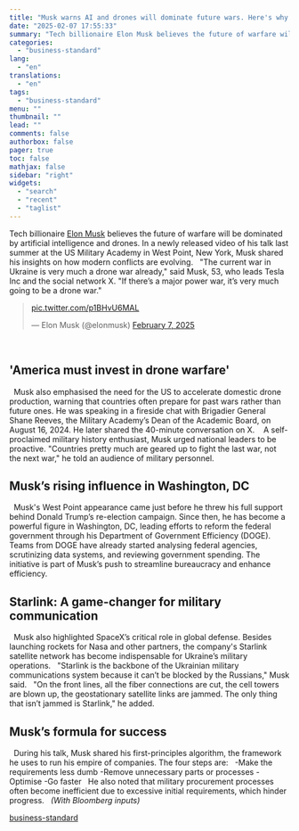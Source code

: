 ```yaml
---
title: "Musk warns AI and drones will dominate future wars. Here's why it matters"
date: "2025-02-07 17:55:33"
summary: "Tech billionaire Elon Musk believes the future of warfare will be dominated by artificial intelligence and drones. In a newly released video of his talk last summer at the US Military Academy in West Point, New York, Musk shared his insights on how modern conflicts are evolving. \"The current war..."
categories:
  - "business-standard"
lang:
  - "en"
translations:
  - "en"
tags:
  - "business-standard"
menu: ""
thumbnail: ""
lead: ""
comments: false
authorbox: false
pager: true
toc: false
mathjax: false
sidebar: "right"
widgets:
  - "search"
  - "recent"
  - "taglist"
---
```


Tech billionaire [Elon Musk](https://www.business-standard.com/about/who-is-elon-musk) believes the future of warfare will be dominated by artificial intelligence and drones. In a newly released video of his talk last summer at the US Military Academy in West Point, New York, Musk shared his insights on how modern conflicts are evolving.
 
"The current war in Ukraine is very much a drone war already," said Musk, 53, who leads Tesla Inc and the social network X. "If there’s a major power war, it’s very much going to be a drone war."
 
> [pic.twitter.com/p1BHvU6MAL](https://t.co/p1BHvU6MAL)
> 
> — Elon Musk (@elonmusk) [February 7, 2025](https://twitter.com/elonmusk/status/1887697653598757367?ref_src=twsrc%5Etfw)


  
 

**'America must invest in drone warfare'**
------------------------------------------

 
Musk also emphasised the need for the US to accelerate domestic drone production, warning that countries often prepare for past wars rather than future ones. He was speaking in a fireside chat with Brigadier General Shane Reeves, the Military Academy’s Dean of the Academic Board, on August 16, 2024. He later shared the 40-minute conversation on X. 
 
A self-proclaimed military history enthusiast, Musk urged national leaders to be proactive. "Countries pretty much are geared up to fight the last war, not the next war," he told an audience of military personnel.
 

**Musk’s rising influence in Washington, DC**
---------------------------------------------

 
Musk's West Point appearance came just before he threw his full support behind Donald Trump’s re-election campaign. Since then, he has become a powerful figure in Washington, DC, leading efforts to reform the federal government through his Department of Government Efficiency (DOGE).
 
Teams from DOGE have already started analysing federal agencies, scrutinizing data systems, and reviewing government spending. The initiative is part of Musk’s push to streamline bureaucracy and enhance efficiency.
 

**Starlink: A game-changer for military communication**
-------------------------------------------------------

 
Musk also highlighted SpaceX’s critical role in global defense. Besides launching rockets for Nasa and other partners, the company's Starlink satellite network has become indispensable for Ukraine’s military operations.
 
"Starlink is the backbone of the Ukrainian military communications system because it can’t be blocked by the Russians," Musk said.
 
"On the front lines, all the fiber connections are cut, the cell towers are blown up, the geostationary satellite links are jammed. The only thing that isn’t jammed is Starlink," he added.
 

**Musk’s formula for success**
------------------------------

 
During his talk, Musk shared his first-principles algorithm, the framework he uses to run his empire of companies. The four steps are:
 
-Make the requirements less dumb
-Remove unnecessary parts or processes
-Optimise
-Go faster
 
He also noted that military procurement processes often become inefficient due to excessive initial requirements, which hinder progress.
 
*(With Bloomberg inputs)*

[business-standard](https://www.business-standard.com/world-news/elon-musk-ai-drones-dominate-future-wars-starlink-us-trump-doge-125020700924_1.html)

